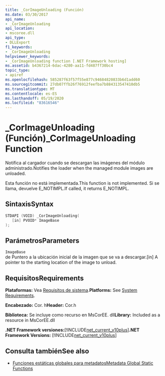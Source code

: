 ```yaml
---
title: _CorImageUnloading (Función)
ms.date: 03/30/2017
api_name:
- _CorImageUnloading
api_location:
- mscoree.dll
api_type:
- DLLExport
f1_keywords:
- _CorImageUnloading
helpviewer_keywords:
- _CorImageUnloading function [.NET Framework hosting]
ms.assetid: b4367214-6dac-4280-aa11-fd487ff30bc4
topic_type:
- apiref
ms.openlocfilehash: 585287f63f57f55e877c94684820833b6d1add60
ms.sourcegitcommit: 27db07ffb26f76912feefba7b884313547410db5
ms.translationtype: MT
ms.contentlocale: es-ES
ms.lasthandoff: 05/19/2020
ms.locfileid: "83616546"
---
```

# <a name="_corimageunloading-function"></a><span data-ttu-id="dd3c2-102">_CorImageUnloading (Función)</span><span class="sxs-lookup"><span data-stu-id="dd3c2-102">_CorImageUnloading Function</span></span>
<span data-ttu-id="dd3c2-103">Notifica al cargador cuando se descargan las imágenes del módulo administrado.</span><span class="sxs-lookup"><span data-stu-id="dd3c2-103">Notifies the loader when the managed module images are unloaded.</span></span>  
  
 <span data-ttu-id="dd3c2-104">Esta función no está implementada.</span><span class="sxs-lookup"><span data-stu-id="dd3c2-104">This function is not implemented.</span></span> <span data-ttu-id="dd3c2-105">Si se llama, devuelve E_NOTIMPL.</span><span class="sxs-lookup"><span data-stu-id="dd3c2-105">If called, it returns E_NOTIMPL.</span></span>  
  
## <a name="syntax"></a><span data-ttu-id="dd3c2-106">Sintaxis</span><span class="sxs-lookup"><span data-stu-id="dd3c2-106">Syntax</span></span>  
  
```cpp  
STDAPI (VOID) _CorImageUnloading(
   [in] PVOID* ImageBase  
);  
```  
  
## <a name="parameters"></a><span data-ttu-id="dd3c2-107">Parámetros</span><span class="sxs-lookup"><span data-stu-id="dd3c2-107">Parameters</span></span>  
 `ImageBase`  
 <span data-ttu-id="dd3c2-108">de Puntero a la ubicación inicial de la imagen que se va a descargar.</span><span class="sxs-lookup"><span data-stu-id="dd3c2-108">[in] A pointer to the starting location of the image to unload.</span></span>  
  
## <a name="requirements"></a><span data-ttu-id="dd3c2-109">Requisitos</span><span class="sxs-lookup"><span data-stu-id="dd3c2-109">Requirements</span></span>  
 <span data-ttu-id="dd3c2-110">**Plataformas:** Vea [Requisitos de sistema](../../get-started/system-requirements.md).</span><span class="sxs-lookup"><span data-stu-id="dd3c2-110">**Platforms:** See [System Requirements](../../get-started/system-requirements.md).</span></span>  
  
 <span data-ttu-id="dd3c2-111">**Encabezado:** Cor. h</span><span class="sxs-lookup"><span data-stu-id="dd3c2-111">**Header:** Cor.h</span></span>  
  
 <span data-ttu-id="dd3c2-112">**Biblioteca:** Se incluye como recurso en MsCorEE. dll</span><span class="sxs-lookup"><span data-stu-id="dd3c2-112">**Library:** Included as a resource in MsCorEE.dll</span></span>  
  
 <span data-ttu-id="dd3c2-113">**.NET Framework versiones:**[!INCLUDE[net_current_v10plus](../../../../includes/net-current-v10plus-md.md)]</span><span class="sxs-lookup"><span data-stu-id="dd3c2-113">**.NET Framework Versions:** [!INCLUDE[net_current_v10plus](../../../../includes/net-current-v10plus-md.md)]</span></span>  
  
## <a name="see-also"></a><span data-ttu-id="dd3c2-114">Consulta también</span><span class="sxs-lookup"><span data-stu-id="dd3c2-114">See also</span></span>

- [<span data-ttu-id="dd3c2-115">Funciones estáticas globales para metadatos</span><span class="sxs-lookup"><span data-stu-id="dd3c2-115">Metadata Global Static Functions</span></span>](../metadata/metadata-global-static-functions.md)
